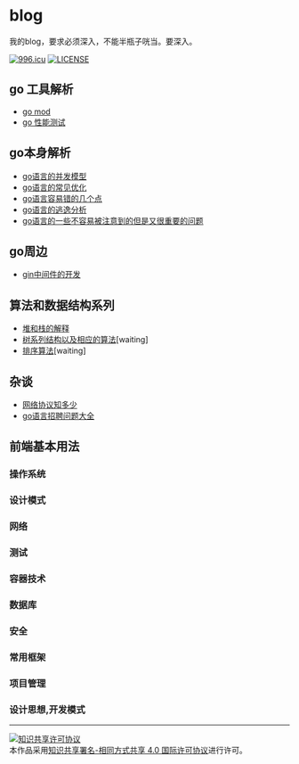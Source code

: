 # blog
我的blog，要求必须深入，不能半瓶子咣当。要深入。

[![996.icu](https://img.shields.io/badge/link-996.icu-red.svg)](https://996.icu) [![LICENSE](https://img.shields.io/badge/license-Anti%20996-blue.svg)](https://github.com/996icu/996.ICU/blob/master/LICENSE)
## go 工具解析
- [go mod](https://github.com/googege/blog/tree/master/go/tool/goMod/README.md)
- [go 性能测试](https://github.com/googege/blog/tree/master/go/tool/performance-testing/README.md)
## go本身解析
- [go语言的并发模型](https://github.com/googege/blog/tree/master/go/go/concurrency/README.md)
- [go语言的常见优化](https://github.com/googege/blog/tree/master/go/go/optimization/README.md)
- [go语言容易错的几个点](https://github.com/googege/blog/tree/master/go/go/important/README.md)
- [go语言的逃逸分析](https://github.com/googege/blog/tree/master/go/go/escape-analysis/README.md)
- [go语言的一些不容易被注意到的但是又很重要的问题](https://github.com/googege/blog/tree/master/go/go/ignore-but-important/README.md)
## go周边
- [gin中间件的开发](https://github.com/googege/blog/tree/master/go/go-surrounding/gin-middleware/README.md)
## 算法和数据结构系列
- [堆和栈的解释](https://github.com/googege/blog/tree/master/algorithm-structure/heap-stack/README.md)
- [树系列结构以及相应的算法](https://github.com/googege/blog/tree/master/algorithm-structure/tree/README.md)[waiting]
- [排序算法](https://github.com/googege/blog/tree/master/algorithm-structure/sequence/README.md)[waiting]
## 杂谈
- [网络协议知多少](https://github.com/googege/blog/tree/master/mixtalk/net/README.md)
- [go语言招聘问题大全](https://github.com/googege/blog/tree/master/mixtalk/go-application-question/README.md)
## 前端基本用法
### 操作系统
### 设计模式
### 网络
### 测试
### 容器技术
### 数据库
### 安全
### 常用框架
### 项目管理
### 设计思想,开发模式

---
<a rel="license" href="http://creativecommons.org/licenses/by-sa/4.0/"><img alt="知识共享许可协议" style="border-width:0" src="https://i.creativecommons.org/l/by-sa/4.0/88x31.png" /></a><br />本作品采用<a rel="license" href="http://creativecommons.org/licenses/by-sa/4.0/">知识共享署名-相同方式共享 4.0 国际许可协议</a>进行许可。
